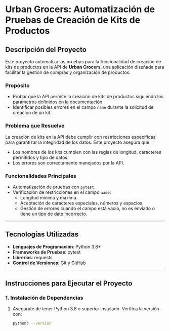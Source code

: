 # Urban Grocers: Automatización de Pruebas de Creación de Kits de Productos

## Descripción del Proyecto

Este proyecto automatiza las pruebas para la funcionalidad de creación de kits de productos en la API de **Urban Grocers**, una aplicación diseñada para facilitar la gestión de compras y organización de productos. 

### Propósito
- Probar que la API permite la creación de kits de productos siguiendo los parámetros definidos en la documentación.
- Identificar posibles errores en el campo `name` durante la solicitud de creación de un kit.

### Problema que Resuelve
La creación de kits en la API debe cumplir con restricciones específicas para garantizar la integridad de los datos. Este proyecto asegura que:
- Los nombres de los kits cumplen con las reglas de longitud, caracteres permitidos y tipo de datos.
- Los errores son correctamente manejados por la API.

### Funcionalidades Principales
- Automatización de pruebas con `pytest`.
- Verificación de restricciones en el campo `name`:
  - Longitud mínima y máxima.
  - Aceptación de caracteres especiales, números y espacios.
  - Gestión de errores cuando el campo está vacío, no es enviado o tiene un tipo de dato incorrecto.

---

## Tecnologías Utilizadas

- **Lenguajes de Programación**: Python 3.8+
- **Frameworks de Pruebas**: pytest
- **Librerías**: requests
- **Control de Versiones**: Git y GitHub

---

## Instrucciones para Ejecutar el Proyecto

### 1. Instalación de Dependencias
1. Asegúrate de tener Python 3.8 o superior instalado. Verifica la versión con:
   ```bash
   python3 --version

